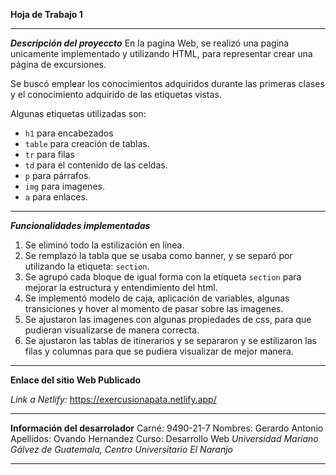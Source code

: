 **Hoja de Trabajo 1**
****
***Descripción del proyeccto***
En la pagina Web, se realizó una pagina unicamente implementado y utilizando HTML, para representar crear una página de excursiones. 

Se buscó emplear los conocimientos adquiridos durante las primeras clases y el conocimiento adquirido de las etiquetas vistas. 

Algunas etiquetas utilizadas son: 
- `h1` para encabezados
- `table` para creación de tablas. 
- `tr` para filas
- `td` para el contenido de las celdas. 
- `p` para párrafos.
- `img` para imagenes. 
- `a` para enlaces.
** **

***Funcionalidades implementadas***
1. Se eliminó todo la estilización en línea. 
2. Se remplazó la tabla que se usaba como banner, y se separó por utilizando la etiqueta:  `section`. 
3. Se agrupó cada bloque de igual forma con la etiqueta `section`  para mejorar la estructura y entendimiento del html. 
4. Se implementó modelo de caja, aplicación de variables, algunas transiciones y hover al momento de pasar sobre las imagenes. 
5. Se ajustaron las imagenes con algunas propiedades de css, para que pudieran visualizarse de manera correcta. 
6. Se ajustaron las tablas de itinerarios y se separaron y se estilizaron las filas y columnas para que se pudiera visualizar de mejor manera. 

** **
**Enlace del sitio Web Publicado**

*Link a Netlify:* https://exercusionapata.netlify.app/
** **
**Información del desarrolador**
Carné: 9490-21-7
Nombres: Gerardo Antonio 
Apellidos: Ovando Hernandez
Curso: Desarrollo Web
*Universidad Mariano Gálvez de Guatemala, Centro Universitario El Naranjo*
** **